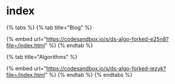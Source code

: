 # index

{% tabs %}
{% tab title="Blog" %}


{% embed url="https://codesandbox.io/s/ds-algo-forked-e25n8?file=/index.html" %}
{% endtab %}

{% tab title="Algorithms" %}


{% embed url="https://codesandbox.io/s/ds-algo-forked-iezyk?file=/index.html" %}
{% endtab %}
{% endtabs %}





